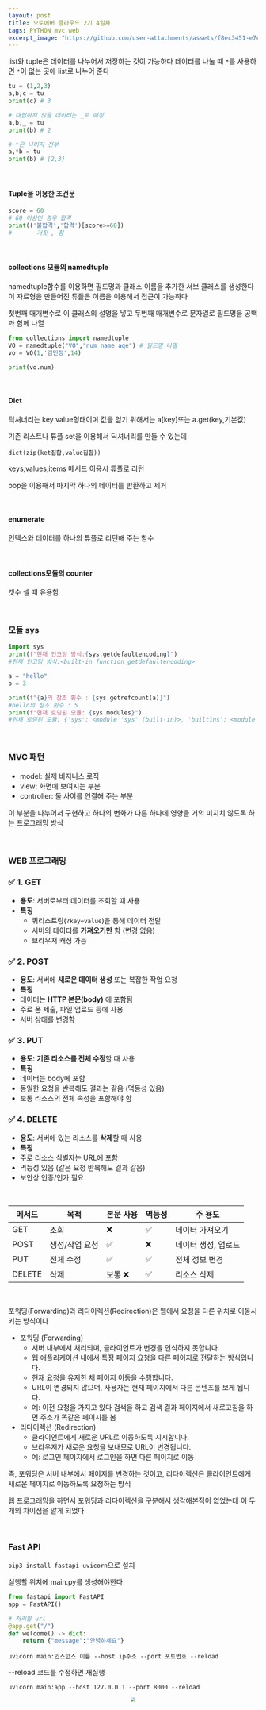 ```yaml
---
layout: post
title: 오토에버 클라우드 2기 4일차
tags: PYTHON mvc web
excerpt_image: "https://github.com/user-attachments/assets/f8ec3451-e7ca-4556-9817-a95a263a737a"
---
```


list와 tuple은 데이터를 나누어서 저장하는 것이 가능하다 데이터를 나눌 때 `*`를 사용하면 `*`이 없는 곳에 list로 나누어 준다

``` py
tu = (1,2,3)
a,b,c = tu
print(c) # 3

# 대입하지 않을 데이터는 _로 매칭
a,b,_ = tu
print(b) # 2

# *은 나머지 전부
a,*b = tu
print(b) # [2,3]
```

&nbsp;

#### Tuple을 이용한 조건문

``` py
score = 60
# 60 이상인 경우 합격
print(('불합격','합격')[score>=60])
#       거짓 , 참
```

&nbsp;

#### collections 모듈의  namedtuple

namedtuple함수를 이용하면 필드명과 클래스 이름을 추가한 서브 클래스를 생성한다 이 자료형을 만들어진 튜플은 이름을 이용해서 접근이 가능하다

첫번째 매개변수로 이 클래스의 설명을 넣고 두번째 매개변수로 문자열로 필드명을 공백과 함께 나열

``` py
from collections import namedtuple
VO = namedtuple("VO","num name age") # 필드명 나열
vo = VO(1,'김민정',14)

print(vo.num)
```

&nbsp;

#### Dict

딕셔너리는 key value형태이며 값을 얻기 위해서는 a[key]또는 a.get(key,기본값)

기존 리스트나 튜플 set을 이용해서 딕셔너리를 만들 수 있는데

`dict(zip(ket집합,value집합))`

keys,values,items 메서드 이용시 튜플로 리턴

pop을 이용해서 마지막 하나의 데이터를 반환하고 제거

&nbsp;

#### enumerate

인덱스와 데이터를 하나의 튜플로 리턴해 주는 함수

&nbsp;

#### collections모듈의 counter

갯수 셀 때 유용함

&nbsp;

### 모듈 sys

``` py
import sys
print(f"현재 인코딩 방식:{sys.getdefaultencoding}")
#현재 인코딩 방식:<built-in function getdefaultencoding>

a = "hello"
b = 3

print(f"{a}의 참조 횟수 : {sys.getrefcount(a)}")
#hello의 참조 횟수 : 5
print(f"현재 로딩된 모듈: {sys.modules}")
#현재 로딩된 모듈: {'sys': <module 'sys' (built-in)>, 'builtins': <module 'builtins' (built-in)>, '_frozen_importlib': <module '_frozen_importlib' (frozen)>, '_imp': <module '_imp' (built-in)>, '_thread': <module '_thread' (built-in)>, '_warnings': <module '_warnings' (built-in)>, '_weakref': <module '_weakref' (built-in)>, '_io': <module '_io' (built-in)>, 'marshal': <module 'marshal' (built-in)>, 'posix': <module 'posix' (built-in)><... 중략 ...>}
```

&nbsp;

### MVC 패턴

* model: 실제 비지니스 로직
* view: 화면에 보여지는 부분
* controller: 둘 사이를 연결해 주는 부분

이 부분을 나누어서 구현하고 하나의 변화가 다른 하나에 영향을 거의 미지치 않도록 하는 프로그래밍 방식

&nbsp;

### WEB 프로그래밍

### ✅ 1. GET

- **용도**: 서버로부터 데이터를 조회할 때 사용
- **특징**
  - 쿼리스트링(`?key=value`)을 통해 데이터 전달
  - 서버의 데이터를 **가져오기만** 함 (변경 없음)
  - 브라우저 캐싱 가능

### ✅ 2. POST

- **용도**: 서버에 **새로운 데이터 생성** 또는 복잡한 작업 요청
- **특징**
- 데이터는 **HTTP 본문(body)** 에 포함됨
- 주로 폼 제출, 파일 업로드 등에 사용
- 서버 상태를 변경함

### ✅ 3. PUT

- **용도**: **기존 리소스를 전체 수정**할 때 사용
- **특징**
- 데이터는 body에 포함
- 동일한 요청을 반복해도 결과는 같음 (멱등성 있음)
- 보통 리소스의 전체 속성을 포함해야 함

### ✅ 4. DELETE

- **용도**: 서버에 있는 리소스를 **삭제**할 때 사용
- **특징**
- 주로 리소스 식별자는 URL에 포함
- 멱등성 있음 (같은 요청 반복해도 결과 같음)
- 보안상 인증/인가 필요

&nbsp;

| 메서드 | 목적           | 본문 사용 | 멱등성 | 주 용도             |
| ------ | -------------- | --------- | ------ | ------------------- |
| GET    | 조회           | ❌         | ✅      | 데이터 가져오기     |
| POST   | 생성/작업 요청 | ✅         | ❌      | 데이터 생성, 업로드 |
| PUT    | 전체 수정      | ✅         | ✅      | 전체 정보 변경      |
| DELETE | 삭제           | 보통 ❌    | ✅      | 리소스 삭제         |

&nbsp;

포워딩(Forwarding)과 리다이렉션(Redirection)은 웹에서 요청을 다른 위치로 이동시키는 방식이다
- 포워딩 (Forwarding)
  - 서버 내부에서 처리되며, 클라이언트가 변경을 인식하지 못합니다.
  - 웹 애플리케이션 내에서 특정 페이지 요청을 다른 페이지로 전달하는 방식입니다.
  - 현재 요청을 유지한 채 페이지 이동을 수행합니다.
  - URL이 변경되지 않으며, 사용자는 현재 페이지에서 다른 콘텐츠를 보게 됩니다.
  - 예: 이전 요청을 가지고 있다 검색을 하고 검색 결과 페이지에서 새로고침을 하면 주소가 똑같은 페이지를 봄
- 리다이렉션 (Redirection)
  - 클라이언트에게 새로운 URL로 이동하도록 지시합니다.
  - 브라우저가 새로운 요청을 보내므로 URL이 변경됩니다.
  - 예: 로그인 페이지에서 로그인을 하면 다른 페이지로 이동

즉, 포워딩은 서버 내부에서 페이지를 변경하는 것이고, 리다이렉션은 클라이언트에게 새로운 페이지로 이동하도록 요청하는 방식

웹 프로그래밍을 하면서 포워딩과 리다이렉션을 구분해서 생각해본적이 없었는데 이 두개의 차이점을 알게 되었다

&nbsp;

### Fast API

`pip3 install fastapi uvicorn`으로 설치

실행할 위치에 main.py를 생성해야한다

``` py
from fastapi import FastAPI
app = FastAPI()

# 처리할 url
@app.get("/")
def welcome() -> dict:
    return {"message":"안녕하세요"}
```

`uvicorn main:인스턴스 이름 --host ip주소 --port 포트번호 --reload`

--reload 코드를 수정하면 재실행

`uvicorn main:app --host 127.0.0.1 --port 8000 --reload`

<center>
<img src="https://github.com/user-attachments/assets/f8ec3451-e7ca-4556-9817-a95a263a737a" style="zoom:50%;">
</center>

&nbsp;

